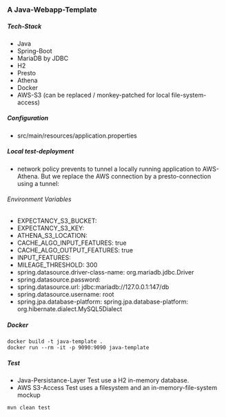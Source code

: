 ### A Java-Webapp-Template

##### Tech-Stack
- Java
- Spring-Boot
- MariaDB by JDBC
- H2
- Presto
- Athena
- Docker
- AWS-S3 (can be replaced / monkey-patched for local file-system-access)

##### Configuration
- src/main/resources/application.properties

##### Local test-deployment
- network policy prevents to tunnel a locally running application to AWS-Athena. But we replace the AWS connection by a presto-connection using a tunnel:

###### Environment Variables
- EXPECTANCY_S3_BUCKET:
- EXPECTANCY_S3_KEY:
- ATHENA_S3_LOCATION:
- CACHE_ALGO_INPUT_FEATURES: true
- CACHE_ALGO_OUTPUT_FEATURES: true
- INPUT_FEATURES:
- MILEAGE_THRESHOLD: 300
- spring.datasource.driver-class-name: org.mariadb.jdbc.Driver
- spring.datasource.password:
- spring.datasource.url: jdbc:mariadb://127.0.0.1:147/db
- spring.datasource.username: root
- spring.jpa.database-platform: spring.jpa.database-platform: org.hibernate.dialect.MySQL5Dialect

##### Docker
~~~
docker build -t java-template .
docker run --rm -it -p 9090:9090 java-template
~~~

##### Test
- Java-Persistance-Layer Test use a H2 in-memory database.
- AWS S3-Access Test uses a filesystem and an in-memory-file-system mockup

~~~
mvn clean test
~~~

